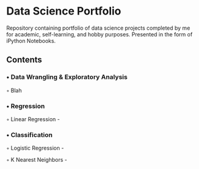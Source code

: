 # Data Science Portfolio

Repository containing portfolio of data science projects completed by me for academic, self-learning, and hobby purposes. Presented in the form of iPython Notebooks.

## Contents

### • Data Wrangling & Exploratory Analysis


   ◦ Blah
   
### • Regression


   ◦ Linear Regression - 

### • Classification


   ◦ Logistic Regression - 
  
  
   ◦ K Nearest Neighbors - 
